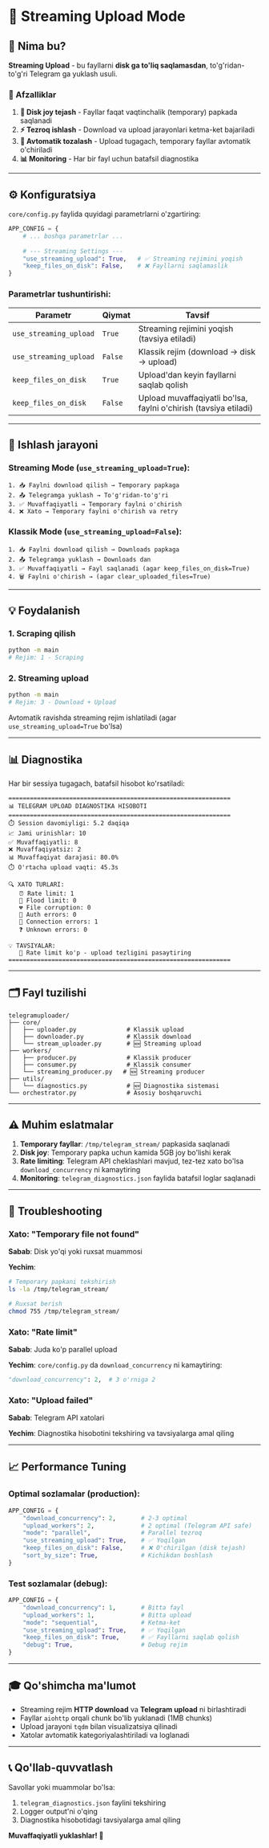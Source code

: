 # 🚀 Streaming Upload Mode

## 📖 Nima bu?

**Streaming Upload** - bu fayllarni **disk ga to'liq saqlamasdan**, to'g'ridan-to'g'ri Telegram ga yuklash usuli.

### 🎯 Afzalliklar

1. **💾 Disk joy tejash** - Fayllar faqat vaqtinchalik (temporary) papkada saqlanadi
2. **⚡ Tezroq ishlash** - Download va upload jarayonlari ketma-ket bajariladi
3. **🔄 Avtomatik tozalash** - Upload tugagach, temporary fayllar avtomatik o'chiriladi
4. **📊 Monitoring** - Har bir fayl uchun batafsil diagnostika

---

## ⚙️ Konfiguratsiya

`core/config.py` faylida quyidagi parametrlarni o'zgartiring:

```python
APP_CONFIG = {
    # ... boshqa parametrlar ...
    
    # --- Streaming Settings ---
    "use_streaming_upload": True,   # ✅ Streaming rejimini yoqish
    "keep_files_on_disk": False,    # ❌ Fayllarni saqlamaslik
}
```

### Parametrlar tushuntirishi:

| Parametr | Qiymat | Tavsif |
|----------|--------|--------|
| `use_streaming_upload` | `True` | Streaming rejimini yoqish (tavsiya etiladi) |
| `use_streaming_upload` | `False` | Klassik rejim (download → disk → upload) |
| `keep_files_on_disk` | `True` | Upload'dan keyin fayllarni saqlab qolish |
| `keep_files_on_disk` | `False` | Upload muvaffaqiyatli bo'lsa, faylni o'chirish (tavsiya etiladi) |

---

## 🔄 Ishlash jarayoni

### Streaming Mode (`use_streaming_upload=True`):

```
1. 📥 Faylni download qilish → Temporary papkaga
2. 📤 Telegramga yuklash → To'g'ridan-to'g'ri
3. ✅ Muvaffaqiyatli → Temporary faylni o'chirish
4. ❌ Xato → Temporary faylni o'chirish va retry
```

### Klassik Mode (`use_streaming_upload=False`):

```
1. 📥 Faylni download qilish → Downloads papkaga
2. 📤 Telegramga yuklash → Downloads dan
3. ✅ Muvaffaqiyatli → Fayl saqlanadi (agar keep_files_on_disk=True)
4. 🗑️ Faylni o'chirish → (agar clear_uploaded_files=True)
```

---

## 💡 Foydalanish

### 1. Scraping qilish

```bash
python -m main
# Rejim: 1 - Scraping
```

### 2. Streaming upload

```bash
python -m main
# Rejim: 3 - Download + Upload
```

Avtomatik ravishda streaming rejim ishlatiladi (agar `use_streaming_upload=True` bo'lsa)

---

## 📊 Diagnostika

Har bir sessiya tugagach, batafsil hisobot ko'rsatiladi:

```
==============================================================
📊 TELEGRAM UPLOAD DIAGNOSTIKA HISOBOTI
==============================================================
⏱️ Session davomiyligi: 5.2 daqiqa
📈 Jami urinishlar: 10
✅ Muvaffaqiyatli: 8
❌ Muvaffaqiyatsiz: 2
📊 Muvaffaqiyat darajasi: 80.0%
⏱️ O'rtacha upload vaqti: 45.3s

🔍 XATO TURLARI:
   ⏰ Rate limit: 1
   🚫 Flood limit: 0
   💔 File corruption: 0
   🔑 Auth errors: 0
   🔌 Connection errors: 1
   ❓ Unknown errors: 0

💡 TAVSIYALAR:
   🔄 Rate limit ko'p - upload tezligini pasaytiring
==============================================================
```

---

## 🗂️ Fayl tuzilishi

```
telegramuploader/
├── core/
│   ├── uploader.py              # Klassik upload
│   ├── downloader.py            # Klassik download  
│   └── stream_uploader.py       # 🆕 Streaming upload
├── workers/
│   ├── producer.py              # Klassik producer
│   ├── consumer.py              # Klassik consumer
│   └── streaming_producer.py   # 🆕 Streaming producer
├── utils/
│   └── diagnostics.py           # 🆕 Diagnostika sistеmasi
└── orchestrator.py              # Asosiy boshqaruvchi
```

---

## ⚠️ Muhim eslatmalar

1. **Temporary fayllar**: `/tmp/telegram_stream/` papkasida saqlanadi
2. **Disk joy**: Temporary papka uchun kamida 5GB joy bo'lishi kerak
3. **Rate limiting**: Telegram API cheklashlari mavjud, tez-tez xato bo'lsa `download_concurrency` ni kamaytiring
4. **Monitoring**: `telegram_diagnostics.json` faylida batafsil loglar saqlanadi

---

## 🐛 Troubleshooting

### Xato: "Temporary file not found"

**Sabab**: Disk yo'qi yoki ruxsat muammosi

**Yechim**:
```bash
# Temporary papkani tekshirish
ls -la /tmp/telegram_stream/

# Ruxsat berish
chmod 755 /tmp/telegram_stream/
```

### Xato: "Rate limit"

**Sabab**: Juda ko'p parallel upload

**Yechim**: `core/config.py` da `download_concurrency` ni kamaytiring:
```python
"download_concurrency": 2,  # 3 o'rniga 2
```

### Xato: "Upload failed"

**Sabab**: Telegram API xatolari

**Yechim**: Diagnostika hisobotini tekshiring va tavsiyalarga amal qiling

---

## 📈 Performance Tuning

### Optimal sozlamalar (production):

```python
APP_CONFIG = {
    "download_concurrency": 2,       # 2-3 optimal
    "upload_workers": 2,             # 2 optimal (Telegram API safe)
    "mode": "parallel",              # Parallel tezroq
    "use_streaming_upload": True,    # ✅ Yoqilgan
    "keep_files_on_disk": False,     # ❌ O'chirilgan (disk tejash)
    "sort_by_size": True,            # Kichikdan boshlash
}
```

### Test sozlamalar (debug):

```python
APP_CONFIG = {
    "download_concurrency": 1,       # Bitta fayl
    "upload_workers": 1,             # Bitta upload
    "mode": "sequential",            # Ketma-ket
    "use_streaming_upload": True,    # ✅ Yoqilgan
    "keep_files_on_disk": True,      # ✅ Fayllarni saqlab qolish
    "debug": True,                   # Debug rejim
}
```

---

## 🎓 Qo'shimcha ma'lumot

- Streaming rejim **HTTP download** va **Telegram upload** ni birlashtiradi
- Fayllar `aiohttp` orqali chunk bo'lib yuklanadi (1MB chunks)
- Upload jarayoni `tqdm` bilan visualizatsiya qilinadi
- Xatolar avtomatik kategoriyalashtiriladi va loglanadi

---

## 📞 Qo'llab-quvvatlash

Savollar yoki muammolar bo'lsa:
1. `telegram_diagnostics.json` faylini tekshiring
2. Logger output'ni o'qing
3. Diagnostika hisobotidagi tavsiyalarga amal qiling

**Muvaffaqiyatli yuklashlar! 🚀**
